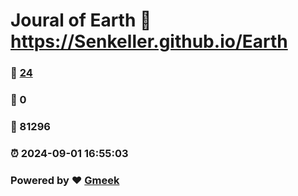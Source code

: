# Joural of Earth :link: https://Senkeller.github.io/Earth 
### :page_facing_up: [24](https://Senkeller.github.io/Earth/tag.html) 
### :speech_balloon: 0 
### :hibiscus: 81296 
### :alarm_clock: 2024-09-01 16:55:03 
### Powered by :heart: [Gmeek](https://github.com/Meekdai/Gmeek)
